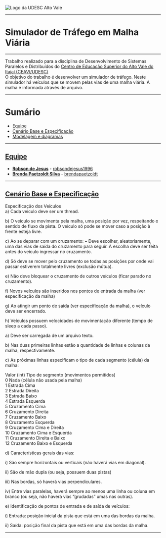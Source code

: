 <!-- Visualizador online: https://stackedit.io/ -->
 ![Logo da UDESC Alto Vale](http://www1.udesc.br/imagens/id_submenu/2019/marca_alto_vale_horizontal_assinatura_rgb_01.jpg)

---
# Simulador de Tráfego em Malha Viária

---

Trabalho realizado para a disciplina de Desenvolvimento de Sistemas Paralelos e Distribuídos do [Centro de Educação Superior do Alto Vale do Itajaí (CEAVI/UDESC)](https://www.udesc.br/ceavi)<br> O objetivo do trabalho é desenvolver um simulador de tráfego. Neste simulador há veículos que se movem pelas vias de uma malha viária. A malha é informada através de arquivo. 


---

# Sumário 
* [Equipe](#equipe)
* [Cenário Base e Especificação](#problema)
* [Modelagem e diagramas](#modelagem)

---

## [Equipe](#equipe)
 - [**Robson de Jesus**](mailto:robson.jesus@edu.udesc.br) - [robsondejesus1996](https://github.com/robsondejesus1996)
 - [**Brenda Paetzoldt Silva**](mailto:brenda.bps@edu.udesc.br) - [brendapaetzoldt](https://github.com/brendapaetzoldt)


---


## [Cenário Base e Especificação](#problema)

Especificação dos Veículos<br>
a) Cada veículo deve ser um thread.<br>

b) O veículo se movimenta pela malha, uma posição por vez, respeitando o sentido de fluxo da
pista. O veículo só pode se mover caso a posição à frente esteja livre.<br>

c) Ao se deparar com um cruzamento:
• Deve escolher, aleatoriamente, uma das vias de saída do cruzamento para seguir. A
escolha deve ser feita antes do veículo ingressar no cruzamento.<br>

d) Só deve se mover pelo cruzamento se todas as posições por onde vai passar estiverem
totalmente livres (exclusão mútua).<br>

e) Não deve bloquear o cruzamento de outros veículos (ficar parado no cruzamento).<br>

f) Novos veículos são inseridos nos pontos de entrada da malha (ver especificação da malha)<br>

g) Ao atingir um ponto de saída (ver especificação da malha), o veículo deve ser encerrado.<br>

h) Veículos possuem velocidades de movimentação diferente (tempo de sleep a cada passo).<br>


a) Deve ser carregada de um arquivo texto.<br>

b) Nas duas primeiras linhas estão a quantidade de linhas e colunas da malha, respectivamente.<br>

c) As próximas linhas especificam o tipo de cada segmento (célula) da malha:<br>

Valor (int) Tipo de segmento (movimentos permitidos) <br>
0 Nada (célula não usada pela malha)<br>
1 Estrada Cima<br>
2 Estrada Direita<br>
3 Estrada Baixo<br>
4 Estrada Esquerda<br>
5 Cruzamento Cima<br>
6 Cruzamento Direita<br>
7 Cruzamento Baixo<br>
8 Cruzamento Esquerda<br>
9 Cruzamento Cima e Direita<br>
10 Cruzamento Cima e Esquerda<br>
11 Cruzamento Direita e Baixo<br>
12 Cruzamento Baixo e Esquerda<br>


d) Características gerais das vias:<br>

i) São sempre horizontais ou verticais (não haverá vias em diagonal).<br>

ii) São de mão dupla (ou seja, possuem duas pistas)<br>

iii) Nas bordas, só haverá vias perpendiculares.<br>

iv) Entre vias paralelas, haverá sempre ao menos uma linha ou coluna em branco (ou seja,
não haverá vias “grudadas” umas nas outras).<br>

e) Identificação de pontos de entrada e de saída de veículos:<br>

i) Entrada: posição inicial da pista que está em uma das bordas da malha.<br>

ii) Saída: posição final da pista que está em uma das bordas da malha.<br>


---